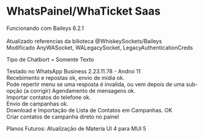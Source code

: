 # WhatsPainel/WhaTicket Saas</br>
Funcionando com Baileys 6.2.1 </br>
</br> Atualizado referencias da bilioteca @WhiskeySockets/Baileys</br>
Modificado AnyWASocket, WALegacySocket, LegacyAuthenticationCreds</br>

Tipo de Chatbort = Somente Texto <br>

Testado no WhatsApp Business 2.23.11.78 - Androi 11</br>
Recebimento e repostas ok, envio de mídia ok.</br> Pode repertir menu se uma resposta é invalida, ou vem depois de uma sub-opção (a corrigir)
Agendamento de mensagens ok.</br>
Importar contatos do telefone ok. </br>
Envio de campanhas ok. </br>
Download e Importação de Lista de Contatos em Campanhas. OK </br>
Criar contatos de campanha direto no painel </br>

Planos Futuros:
Atualização de Materia UI 4 para MUI 5
